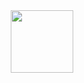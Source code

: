 <div id="header" align="center">
  <img src="https://media1.giphy.com/media/lP8xu5t2DLGG045H8F/giphy.gif?cid=790b7611580424fbaaa33b5a6d04ee4431f8df673d75834e&rid=giphy.gif&ct=s" width="100"/>
</div>


